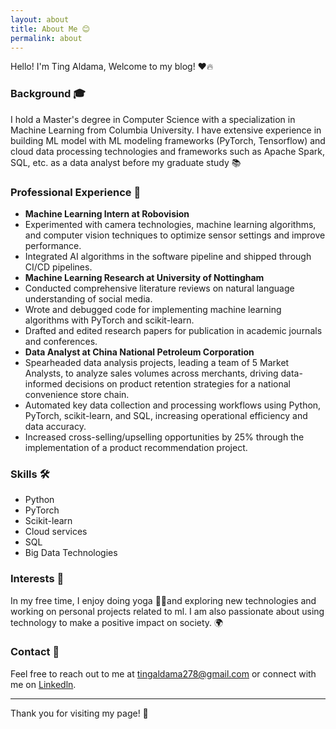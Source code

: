 ```yaml
---
layout: about
title: About Me 😊
permalink: about
---
```

Hello! I'm Ting Aldama, Welcome to my blog!  ❤️🔥

### Background 🎓

I hold a Master's degree in Computer Science with a specialization in Machine Learning from Columbia University. I have extensive experience in building ML model with ML modeling frameworks (PyTorch, Tensorflow)  and cloud data processing technologies and frameworks such as Apache Spark, SQL, etc. as a data analyst before my graduate study 📚

### Professional Experience 💼

- **Machine Learning Intern at Robovision**
- Experimented with camera technologies, machine learning algorithms, and computer vision techniques to optimize sensor settings and improve performance.
- Integrated AI algorithms in the software pipeline and shipped through CI/CD pipelines.
- **Machine Learning Research at University of Nottingham**
- Conducted comprehensive literature reviews on natural language understanding of social media.
- Wrote and debugged code for implementing machine learning algorithms with PyTorch and scikit-learn.
- Drafted and edited research papers for publication in academic journals and conferences.
- **Data Analyst at China National Petroleum Corporation**
- Spearheaded data analysis projects, leading a team of 5 Market Analysts, to analyze sales volumes across merchants, driving data-informed decisions on product retention strategies for a national convenience store chain.
- Automated key data collection and processing workflows using Python, PyTorch, scikit-learn, and SQL, increasing operational efficiency and data accuracy.
- Increased cross-selling/upselling opportunities by 25% through the implementation of a product recommendation project.

### Skills 🛠️

- Python
- PyTorch
- Scikit-learn
- Cloud services
- SQL
- Big Data Technologies

### Interests 🎨

In my free time, I enjoy doing yoga 🧘‍♀️and exploring new technologies and working on personal projects related to ml. I am also passionate about using technology to make a positive impact on society. 🌍

### Contact 📧

Feel free to reach out to me at <tingaldama278@gmail.com> or connect with me on [Linkedln](https://www.linkedin.com/in/tingaldama278/).

---

Thank you for visiting my page! 🙏
